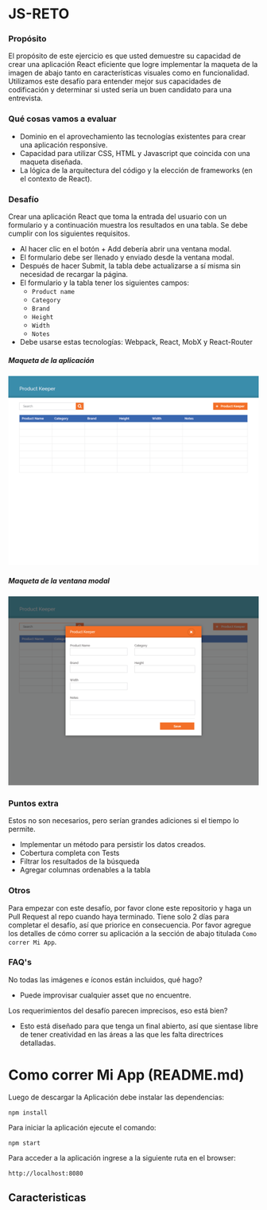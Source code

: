 # JS-RETO

### Propósito
El propósito de este ejercicio es que usted demuestre su capacidad de crear una aplicación React eficiente que logre implementar la maqueta de la imagen de abajo tanto en características visuales como en funcionalidad. Utilizamos este desafío para entender mejor sus capacidades de codificación y determinar si usted sería un buen candidato para una entrevista.

### Qué cosas vamos a evaluar
- Dominio en el aprovechamiento las tecnologías existentes para crear una aplicación responsive.
- Capacidad para utilizar CSS, HTML y Javascript que coincida con una maqueta diseñada.
- La lógica de la arquitectura del código y la elección de frameworks (en el contexto de React).


### Desafío
Crear una aplicación React que toma la entrada del usuario con un formulario y a continuación muestra los resultados en una tabla. Se debe cumplir con los siguientes requisitos.
- Al hacer clic en el botón + Add debería abrir una ventana modal.
- El formulario debe ser llenado y enviado desde la ventana modal.
- Después de hacer Submit, la tabla debe actualizarse a sí misma sin necesidad de recargar la página.
- El formulario y la tabla tener los siguientes campos:
   - `Product name`
   - `Category`
   - `Brand`
   - `Height`
   - `Width`
   - `Notes`
- Debe usarse estas tecnologías: Webpack, React, MobX y React-Router

##### Maqueta de la aplicación
![Application Mock](/assets/ProductKeeper-01.png)


##### Maqueta de la ventana modal
![Modal Mock](/assets/ProductKeeper-02.png)


### Puntos extra
Estos no son necesarios, pero serían grandes adiciones si el tiempo lo permite.
- Implementar un método para persistir los datos creados.
- Cobertura completa con Tests
- Filtrar los resultados de la búsqueda
- Agregar columnas ordenables a la tabla

### Otros
Para empezar con este desafío, por favor clone este repositorio y haga un Pull Request al repo cuando haya terminado. Tiene solo 2 días para completar el desafío, así que priorice en consecuencia. Por favor agregue los detalles de cómo correr su aplicación a la sección de abajo titulada `Como correr Mi App`.

### FAQ's
No todas las imágenes e íconos están incluidos, qué hago?
- Puede improvisar cualquier asset que no encuentre.

Los requerimientos del desafío parecen imprecisos, eso está bien?
- Esto está diseñado para que tenga un final abierto, así que sientase libre de tener creatividad en las áreas a las que les falta directrices detalladas.

# Como correr Mi App (README.md)

Luego de descargar la Aplicación debe instalar las dependencias:

    npm install
	
Para iniciar la aplicación ejecute el comando:

	npm start
	
Para acceder a la aplicación ingrese a la siguiente ruta en el browser:

	http://localhost:8080
	
## Caracteristicas

   
